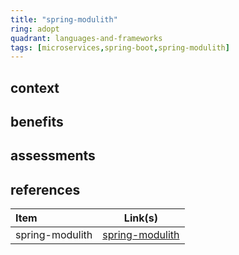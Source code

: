 ```yaml
---
title: "spring-modulith"
ring: adopt
quadrant: languages-and-frameworks
tags: [microservices,spring-boot,spring-modulith]
---
```


## context  

## benefits

## assessments  

## references

| Item | Link(s) |
| :--- | ------- |
|  spring-modulith    |  [spring-modulith](https://github.com/rock-hu/technology_radar/blob/master/docs/spring-modulith.md)       |
